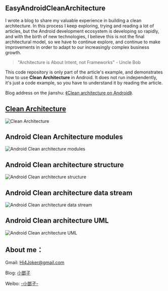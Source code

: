 EasyAndroidCleanArchitecture
-------------

I wrote a blog to share my valuable experience in building a clean architecture. 
In this process I keep exploring, trying and reading a lot of articles, 
but the Android development ecosystem is developing so rapidly, 
and with the birth of new technologies, I believe this is not the final architectural model,
so we have to continue explore, and continue to make improvements in order to adapt to our increasingly complex business growth.

> "Architecture is About Intent, not Frameworks" - Uncle Bob

This code repository is only part of the article's example, 
and demonstrates how to use **Clean Architecture** in Android. 
It does not run independently, it's just a code example, so you have to understand it by reading the article.

Blog address on the jianshu: [《Clean architecture on Android》](s).



[Clean Architecture](https://8thlight.com/blog/uncle-bob/2012/08/13/the-clean-architecture.html)
-------------
![Clean Architecture](http://upload-images.jianshu.io/upload_images/268450-8d4fe38caa574189.png?imageMogr2/auto-orient/strip%7CimageView2/2/w/1240)



Android Clean Architecture modules
-------------
![Android Clean architecture modules](http://upload-images.jianshu.io/upload_images/268450-85bbb35b7a68f931.png?imageMogr2/auto-orient/strip%7CimageView2/2/w/1240)



Android Clean architecture structure
-------------
![Android Clean architecture structure](http://upload-images.jianshu.io/upload_images/268450-eac22cae6f8ab4b1.png?imageMogr2/auto-orient/strip%7CimageView2/2/w/1240)



Android Clean architecture data stream
-------------
![Android Clean architecture data stream](http://upload-images.jianshu.io/upload_images/268450-a1bb51d5425f7fac.png?imageMogr2/auto-orient/strip%7CimageView2/2/w/1240)



Android Clean architecture UML
-------------
![Android Clean architecture UML](http://upload-images.jianshu.io/upload_images/268450-9ef0e97854311f9a.png?imageMogr2/auto-orient/strip%7CimageView2/2/w/1240)




## About me：

Gmail: Hi4Joker@gmail.com

Blog: [小鄧子](http://www.jianshu.com/users/df40282480b4/latest_articles)

Weibo: [-小鄧子-](http://weibo.com/5367097592/profile?topnav=1&wvr=6) 



